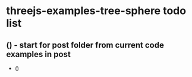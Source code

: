 # threejs-examples-tree-sphere todo list

## () - start for post folder from current code examples in post
* () 